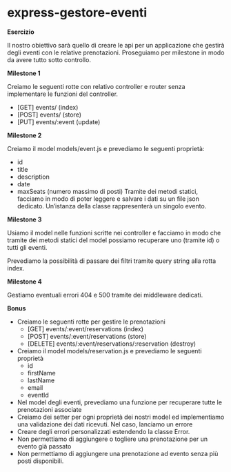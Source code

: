 # express-gestore-eventi

**Esercizio**

Il nostro obiettivo sarà quello di creare le api per un applicazione che gestirà degli eventi con le relative prenotazioni. Proseguiamo per milestone in modo da avere tutto sotto controllo.

****Milestone 1****

Creiamo le seguenti rotte con relativo controller e router senza implementare le funzioni del controller.
- [GET] events/ (index)
- [POST] events/ (store)
- [PUT] events/:event (update)

****Milestone 2****

Creiamo il model models/event.js e prevediamo le seguenti proprietà:
- id
- title
- description
- date
- maxSeats (numero massimo di posti)
Tramite dei metodi statici, facciamo in modo di poter leggere e salvare i dati su un file json dedicato.
Un’istanza della classe rappresenterà un singolo evento.

**Milestone 3**

Usiamo il model nelle funzioni scritte nei controller e facciamo in modo che tramite dei metodi statici del model possiamo recuperare uno (tramite id) o tutti gli eventi.

Prevediamo la possibilità di passare dei filtri tramite query string alla rotta index.

**Milestone 4**

Gestiamo eventuali errori 404 e 500 tramite dei middleware dedicati.

**Bonus**

- Creiamo le seguenti rotte per gestire le prenotazioni
    - [GET] events/:event/reservations (index)
    - [POST] events/:event/reservations (store)
    - [DELETE] events/:event/reservations/:reservation (destroy)
- Creiamo il model models/reservation.js e prevediamo le seguenti proprietà
    - id
    - firstName
    - lastName
    - email
    - eventId
- Nel model degli eventi, prevediamo una funzione per recuperare tutte le prenotazioni associate
- Creiamo dei setter per ogni proprietà dei nostri model ed implementiamo una validazione dei dati ricevuti. Nel caso, lanciamo un errore
- Creare degli errori personalizzati estendendo la classe Error.
- Non permettiamo di aggiungere o togliere una prenotazione per un evento già passato
- Non permettiamo di aggiungere una prenotazione ad evento senza più posti disponibili.